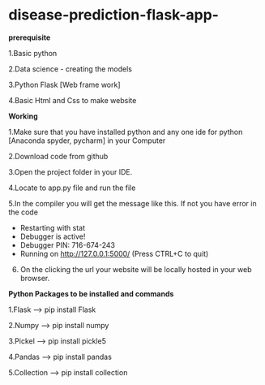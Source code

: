 # disease-prediction-flask-app-

**prerequisite**

1.Basic python 

2.Data science - creating the models

3.Python Flask [Web frame work]

4.Basic Html and Css to make website


**Working**

1.Make sure that you have installed python and any one ide for python [Anaconda spyder, pycharm] in your Computer

2.Download code from github

3.Open the project folder in your IDE.

4.Locate to app.py file and run the file 

5.In the compiler you will get the message like this. If not you have error in the code 

 * Restarting with stat
 * Debugger is active!
 * Debugger PIN: 716-674-243
 * Running on http://127.0.0.1:5000/ (Press CTRL+C to quit)
 
6. On the clicking the url your website will be locally hosted in your web browser.


**Python Packages to be installed and commands**

1.Flask --> pip install Flask

2.Numpy -->  pip install numpy

3.Pickel -->  pip install pickle5

4.Pandas -->  pip install pandas

5.Collection -->  pip install collection

 
